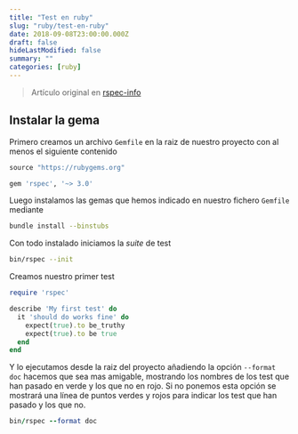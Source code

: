 ```yaml
---
title: "Test en ruby"
slug: "ruby/test-en-ruby"
date: 2018-09-08T23:00:00.000Z
draft: false
hideLastModified: false
summary: ""
categories: [ruby]
---
```





  > Artículo original en [rspec-info]

  [rspec-info]: http://rspec.info/

Instalar la gema
--------------------------------------------------------------------------------

  Primero creamos un archivo `Gemfile` en la raiz de nuestro proyecto con al
  menos el siguiente contenido

```ruby
source "https://rubygems.org"

gem 'rspec', '~> 3.0'
```

  Luego instalamos las gemas que hemos indicado en nuestro fichero `Gemfile`
  mediante

```bash
bundle install --binstubs
```

  Con todo instalado iniciamos la *suite* de test

```bash
bin/rspec --init
```

  Creamos nuestro primer test

```ruby
require 'rspec'

describe 'My first test' do
  it 'should do works fine' do
    expect(true).to be_truthy
    expect(true).to be true
  end
end
```

  Y lo ejecutamos desde la raiz del proyecto añadiendo la opción `--format doc`
  hacemos que sea mas amigable, mostrando los nombres de los test que han pasado
  en verde y los que no en rojo. Si no ponemos esta opción se mostrará una línea
  de puntos verdes y rojos para indicar los test que han pasado y los que no.

```ruby
bin/rspec --format doc
```

